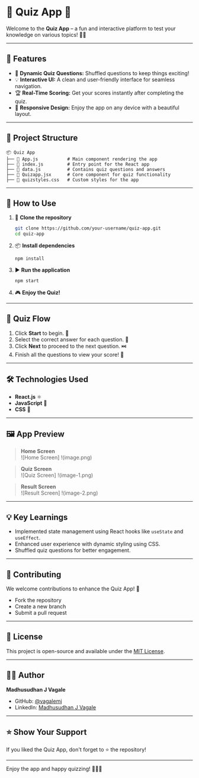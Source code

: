 # 🎉 **Quiz App** 🎉

Welcome to the **Quiz App** – a fun and interactive platform to test your knowledge on various topics! 🧠✨

---

## 🚀 **Features**

- 🌟 **Dynamic Quiz Questions:** Shuffled questions to keep things exciting!  
- 💡 **Interactive UI:** A clean and user-friendly interface for seamless navigation.  
- 🏆 **Real-Time Scoring:** Get your scores instantly after completing the quiz.  
- 🎨 **Responsive Design:** Enjoy the app on any device with a beautiful layout.

---

## 📂 **Project Structure**

```
📦 Quiz App
├── 📄 App.js           # Main component rendering the app
├── 📄 index.js         # Entry point for the React app
├── 📄 data.js          # Contains quiz questions and answers
├── 📄 Quizapp.jsx      # Core component for quiz functionality
├── 📄 quizstyles.css   # Custom styles for the app
```

---

## 📜 **How to Use**

1. 🔧 **Clone the repository**  
   ```bash
   git clone https://github.com/your-username/quiz-app.git
   cd quiz-app
   ```

2. 📦 **Install dependencies**  
   ```bash
   npm install
   ```

3. ▶️ **Run the application**  
   ```bash
   npm start
   ```

4. 🎮 **Enjoy the Quiz!**

---

## 🌟 **Quiz Flow**

1. Click **Start** to begin. 🚀  
2. Select the correct answer for each question. 🧐  
3. Click **Next** to proceed to the next question. ⏭️  
4. Finish all the questions to view your score! 🏅

---

## 🛠️ **Technologies Used**

- **React.js** ⚛️  
- **JavaScript** 📜  
- **CSS** 🎨  

---

## 🖼️ **App Preview**

> **Home Screen**  
![Home Screen] !(image.png)

> **Quiz Screen**  
![Quiz Screen] !(image-1.png)

> **Result Screen**  
![Result Screen] !(image-2.png)

---

## 💡 **Key Learnings**

- Implemented state management using React hooks like `useState` and `useEffect`.  
- Enhanced user experience with dynamic styling using CSS.  
- Shuffled quiz questions for better engagement.

---

## 🤝 **Contributing**

We welcome contributions to enhance the Quiz App! 🙌  
- Fork the repository  
- Create a new branch  
- Submit a pull request  

---

## 📝 **License**

This project is open-source and available under the [MIT License](LICENSE).  

---

## 👨‍💻 **Author**

**Madhusudhan J Vagale**  
- GitHub: [@vagalemj](https://github.com/vagalemj)  
- LinkedIn: [Madhusudhan J Vagale](https://linkedin.com/in/mjvagale)

---

## ⭐ **Show Your Support**

If you liked the Quiz App, don't forget to ⭐ the repository!  

---

Enjoy the app and happy quizzing! 🎉🧠✨